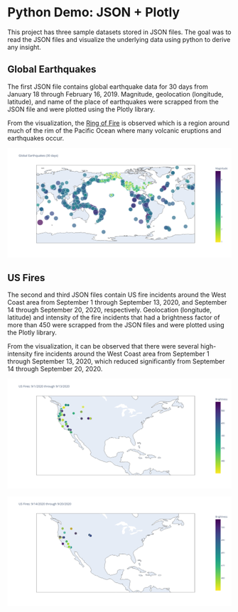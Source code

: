 # Python Demo: JSON + Plotly

This project has three sample datasets stored in JSON files. The goal was to read the JSON files and visualize the underlying data using python to derive any insight.

## Global Earthquakes

The first JSON file contains global earthquake data for 30 days from January 18 through February 16, 2019. Magnitude, geolocation (longitude, latitude), and name of the place of earthquakes were scrapped from the JSON file and were plotted using the Plotly library.

From the visualization, the [Ring of Fire](https://en.wikipedia.org/wiki/Ring_of_Fire) is observed which is a region around much of the rim of the Pacific Ocean where many volcanic eruptions and earthquakes occur.

![The Ring of Fire](images/eq_30_days.png)

## US Fires

The second and third JSON files contain US fire incidents around the West Coast area from September 1 through September 13, 2020, and September 14 through September 20, 2020, respectively. Geolocation (longitude, latitude) and intensity of the fire incidents that had a brightness factor of more than 450 were scrapped from the JSON files and were plotted using the Plotly library.

From the visualization, it can be observed that there were several high-intensity fire incidents around the West Coast area from September 1 through September 13, 2020, which reduced significantly from September 14 through September 20, 2020.

![US Fires: 9/1/2020 through 9/13/2020](images/US_fires_9_1.png)

![US Fires: 9/14/2020 through 9/20/2020](images/US_fires_9_14.png)